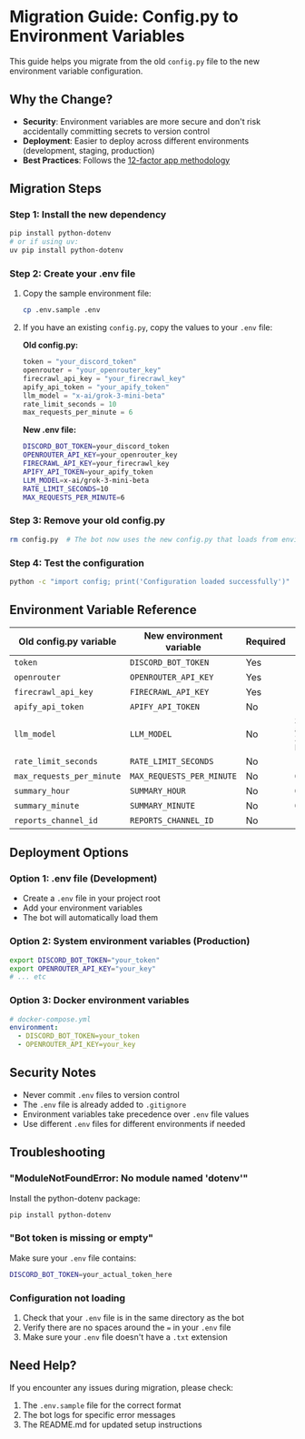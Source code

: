 # Migration Guide: Config.py to Environment Variables

This guide helps you migrate from the old `config.py` file to the new environment variable configuration.

## Why the Change?

- **Security**: Environment variables are more secure and don't risk accidentally committing secrets to version control
- **Deployment**: Easier to deploy across different environments (development, staging, production)
- **Best Practices**: Follows the [12-factor app methodology](https://12factor.net/config)

## Migration Steps

### Step 1: Install the new dependency

```bash
pip install python-dotenv
# or if using uv:
uv pip install python-dotenv
```

### Step 2: Create your .env file

1. Copy the sample environment file:
   ```bash
   cp .env.sample .env
   ```

2. If you have an existing `config.py`, copy the values to your `.env` file:

   **Old config.py:**
   ```python
   token = "your_discord_token"
   openrouter = "your_openrouter_key"
   firecrawl_api_key = "your_firecrawl_key"
   apify_api_token = "your_apify_token"
   llm_model = "x-ai/grok-3-mini-beta"
   rate_limit_seconds = 10
   max_requests_per_minute = 6
   ```

   **New .env file:**
   ```bash
   DISCORD_BOT_TOKEN=your_discord_token
   OPENROUTER_API_KEY=your_openrouter_key
   FIRECRAWL_API_KEY=your_firecrawl_key
   APIFY_API_TOKEN=your_apify_token
   LLM_MODEL=x-ai/grok-3-mini-beta
   RATE_LIMIT_SECONDS=10
   MAX_REQUESTS_PER_MINUTE=6
   ```

### Step 3: Remove your old config.py

```bash
rm config.py  # The bot now uses the new config.py that loads from environment variables
```

### Step 4: Test the configuration

```bash
python -c "import config; print('Configuration loaded successfully')"
```

## Environment Variable Reference

| Old config.py variable | New environment variable | Required | Default |
|------------------------|--------------------------|----------|---------|
| `token` | `DISCORD_BOT_TOKEN` | Yes | - |
| `openrouter` | `OPENROUTER_API_KEY` | Yes | - |
| `firecrawl_api_key` | `FIRECRAWL_API_KEY` | Yes | - |
| `apify_api_token` | `APIFY_API_TOKEN` | No | - |
| `llm_model` | `LLM_MODEL` | No | `x-ai/grok-3-mini-beta` |
| `rate_limit_seconds` | `RATE_LIMIT_SECONDS` | No | `10` |
| `max_requests_per_minute` | `MAX_REQUESTS_PER_MINUTE` | No | `6` |
| `summary_hour` | `SUMMARY_HOUR` | No | `0` |
| `summary_minute` | `SUMMARY_MINUTE` | No | `0` |
| `reports_channel_id` | `REPORTS_CHANNEL_ID` | No | - |

## Deployment Options

### Option 1: .env file (Development)
- Create a `.env` file in your project root
- Add your environment variables
- The bot will automatically load them

### Option 2: System environment variables (Production)
```bash
export DISCORD_BOT_TOKEN="your_token"
export OPENROUTER_API_KEY="your_key"
# ... etc
```

### Option 3: Docker environment variables
```yaml
# docker-compose.yml
environment:
  - DISCORD_BOT_TOKEN=your_token
  - OPENROUTER_API_KEY=your_key
```

## Security Notes

- Never commit `.env` files to version control
- The `.env` file is already added to `.gitignore`
- Environment variables take precedence over `.env` file values
- Use different `.env` files for different environments if needed

## Troubleshooting

### "ModuleNotFoundError: No module named 'dotenv'"
Install the python-dotenv package:
```bash
pip install python-dotenv
```

### "Bot token is missing or empty"
Make sure your `.env` file contains:
```bash
DISCORD_BOT_TOKEN=your_actual_token_here
```

### Configuration not loading
1. Check that your `.env` file is in the same directory as the bot
2. Verify there are no spaces around the `=` in your `.env` file
3. Make sure your `.env` file doesn't have a `.txt` extension

## Need Help?

If you encounter any issues during migration, please check:
1. The `.env.sample` file for the correct format
2. The bot logs for specific error messages
3. The README.md for updated setup instructions
